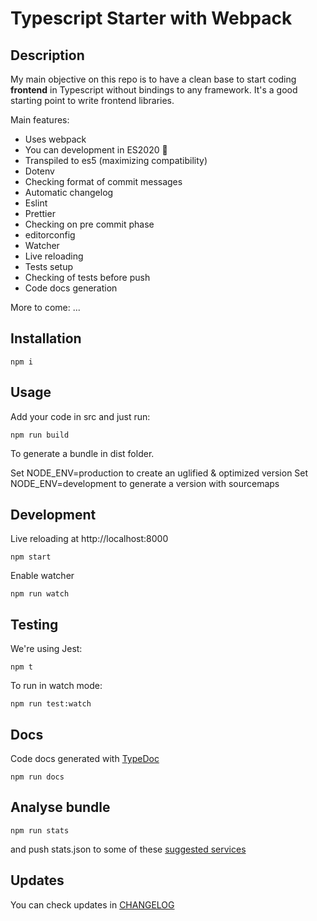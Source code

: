 # Typescript Starter with Webpack

## Description

My main objective on this repo is to have a clean base to start coding **frontend** in Typescript without bindings to any framework. It's a good starting point to write frontend libraries.

Main features:

- Uses webpack
- You can development in ES2020 :tada:
- Transpiled to es5 (maximizing compatibility)
- Dotenv
- Checking format of commit messages
- Automatic changelog
- Eslint
- Prettier
- Checking on pre commit phase
- editorconfig
- Watcher
- Live reloading
- Tests setup
- Checking of tests before push
- Code docs generation

More to come:
  ...

## Installation

```
npm i
```

## Usage

Add your code in src and just run:

```
npm run build
```

To generate a bundle in dist folder.

Set NODE_ENV=production to create an uglified & optimized version
Set NODE_ENV=development to generate a version with sourcemaps

## Development

Live reloading at http://localhost:8000

```
npm start
```

Enable watcher

```
npm run watch
```

## Testing

We're using Jest:

```
npm t
```

To run in watch mode:
```
npm run test:watch
```

## Docs

Code docs generated with [TypeDoc](https://github.com/TypeStrong/typedoc)
```
npm run docs
```

## Analyse bundle
```
npm run stats
```
and push stats.json to some of these [suggested services](https://webpack.js.org/guides/code-splitting/#bundle-analysis)

## Updates

You can check updates in [CHANGELOG](./CHANGELOG.md)
